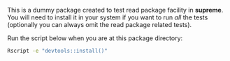 
This is a dummy package created to test read package facility in **supreme**. You
will need to install it in your system if you want to run *all* the tests (optionally
you can always omit the read package related tests).

Run the script below when you are at this package directory:

```bash
Rscript -e "devtools::install()"
```

